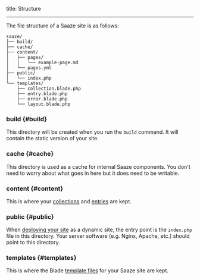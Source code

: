 title: Structure

---

The file structure of a Saaze site is as follows:

```text
saaze/
├── build/
├── cache/
├── content/
│   ├── pages/
│   |   └── example-page.md
│   └── pages.yml
├── public/
│   └── index.php
└── templates/
    ├── collection.blade.php
    ├── entry.blade.php
    ├── error.blade.php
    └── layout.blade.php
```

### build {#build}

This directory will be created when you run the `build` command. It will contain the static version of your site.

### cache {#cache}

This directory is used as a cache for internal Saaze components. You don't need to worry about what goes in here but it does need to be writable.

### content {#content}

This is where your [collections](/docs/collections) and [entries](/docs/entries) are kept.

### public {#public}

When [deploying your site](/docs/deploying) as a dynamic site, the entry point is the `index.php` file in this directory. Your server software (e.g. Nginx, Apache, etc.) should point to this directory.

### templates {#templates}

This is where the Blade [template files](/docs/templates) for your Saaze site are kept.
